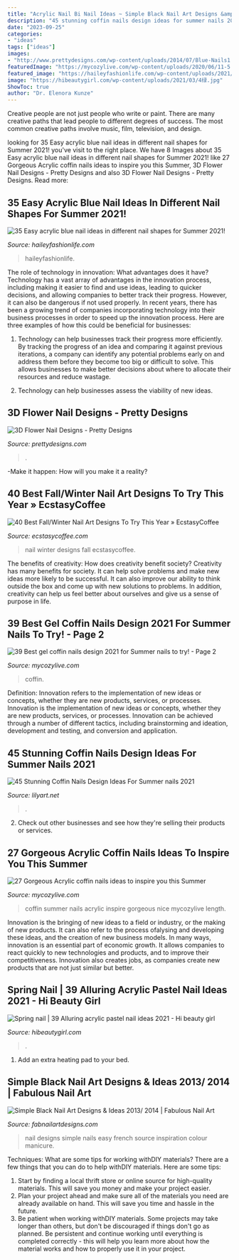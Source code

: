 ```yaml
---
title: "Acrylic Nail Bi Nail Ideas ~ Simple Black Nail Art Designs &amp; Ideas 2013/ 2014"
description: "45 stunning coffin nails design ideas for summer nails 2021"
date: "2023-09-25"
categories:
- "ideas"
tags: ["ideas"]
images:
- "http://www.prettydesigns.com/wp-content/uploads/2014/07/Blue-Nails1.jpg"
featuredImage: "https://mycozylive.com/wp-content/uploads/2020/06/11-5.jpg"
featured_image: "https://haileyfashionlife.com/wp-content/uploads/2021/04/14-4-769x1154.jpg"
image: "https://hibeautygirl.com/wp-content/uploads/2021/03/4绿.jpg"
ShowToc: true
author: "Dr. Elenora Kunze"
---
```



Creative people are not just people who write or paint. There are many creative paths that lead people to different degrees of success. The most common creative paths involve music, film, television, and design.

	

		
looking for 35 Easy acrylic blue nail ideas in different nail shapes for Summer 2021! you've visit to the right place. We have 8 Images about 35 Easy acrylic blue nail ideas in different nail shapes for Summer 2021! like 27 Gorgeous Acrylic coffin nails ideas to inspire you this Summer, 3D Flower Nail Designs - Pretty Designs and also 3D Flower Nail Designs - Pretty Designs. Read more:
		
    
## 35 Easy Acrylic Blue Nail Ideas In Different Nail Shapes For Summer 2021!

<img loading=lazy src="https://haileyfashionlife.com/wp-content/uploads/2021/04/14-4-769x1154.jpg" onerror="this.onerror=null;this.src='https://tse3.mm.bing.net/th?id=OIP._39BG0dWvMU0MIX-OaBjXgHaLH&amp;pid=15.1';" alt="35 Easy acrylic blue nail ideas in different nail shapes for Summer 2021!">

_Source: haileyfashionlife.com_

>haileyfashionlife. 

	

The role of technology in innovation: What advantages does it have?
Technology has a vast array of advantages in the innovation process, including making it easier to find and use ideas, leading to quicker decisions, and allowing companies to better track their progress. However, it can also be dangerous if not used properly. In recent years, there has been a growing trend of companies incorporating technology into their business processes in order to speed up the innovation process. Here are three examples of how this could be beneficial for businesses: 
1) Technology can help businesses track their progress more efficiently. By tracking the progress of an idea and comparing it against previous iterations, a company can identify any potential problems early on and address them before they become too big or difficult to solve. This allows businesses to make better decisions about where to allocate their resources and reduce wastage. 

2) Technology can help businesses assess the viability of new ideas.

    
## 3D Flower Nail Designs - Pretty Designs

<img loading=lazy src="http://www.prettydesigns.com/wp-content/uploads/2014/07/Blue-Nails1.jpg" onerror="this.onerror=null;this.src='https://tse4.mm.bing.net/th?id=OIP.eZvL7tmTXA7OdjUkIRRcqAHaJ4&amp;pid=15.1';" alt="3D Flower Nail Designs - Pretty Designs">

_Source: prettydesigns.com_

>. 

	

-Make it happen: How will you make it a reality?

    
## 40 Best Fall/Winter Nail Art Designs To Try This Year » EcstasyCoffee

<img loading=lazy src="https://i2.wp.com/www.ecstasycoffee.com/wp-content/uploads/2016/10/Winter-Nail-Art.jpg" onerror="this.onerror=null;this.src='https://tse3.mm.bing.net/th?id=OIP.-Blq0VvvEZrgjIAOTGqbqwHaLH&amp;pid=15.1';" alt="40 Best Fall/Winter Nail Art Designs To Try This Year » EcstasyCoffee">

_Source: ecstasycoffee.com_

>nail winter designs fall ecstasycoffee. 

	

The benefits of creativity: How does creativity benefit society?
Creativity has many benefits for society. It can help solve problems and make new ideas more likely to be successful. It can also improve our ability to think outside the box and come up with new solutions to problems. In addition, creativity can help us feel better about ourselves and give us a sense of purpose in life.

    
## 39 Best Gel Coffin Nails Design 2021 For Summer Nails To Try! - Page 2

<img loading=lazy src="https://mycozylive.com/wp-content/uploads/2021/05/13-683x1024.jpg" onerror="this.onerror=null;this.src='https://tse2.mm.bing.net/th?id=OIP.dzt52vdBR__bazcKQzpPxgHaLG&amp;pid=15.1';" alt="39 Best gel coffin nails design 2021 for Summer nails to try! - Page 2">

_Source: mycozylive.com_

>coffin. 

	

Definition: Innovation refers to the implementation of new ideas or concepts, whether they are new products, services, or processes.
Innovation is the implementation of new ideas or concepts, whether they are new products, services, or processes. Innovation can be achieved through a number of different tactics, including brainstorming and ideation, development and testing, and conversion and application.

    
## 45 Stunning Coffin Nails Design Ideas For Summer Nails 2021

<img loading=lazy src="https://lilyart.net/wp-content/uploads/2021/05/33-7-768x1152.jpg" onerror="this.onerror=null;this.src='https://tse2.mm.bing.net/th?id=OIP.XLkV1QAAlGnn2SwwAmzUygHaLH&amp;pid=15.1';" alt="45 Stunning Coffin Nails Design Ideas For Summer nails 2021">

_Source: lilyart.net_

>. 

	

2. Check out other businesses and see how they're selling their products or services.

    
## 27 Gorgeous Acrylic Coffin Nails Ideas To Inspire You This Summer

<img loading=lazy src="https://mycozylive.com/wp-content/uploads/2020/06/11-5.jpg" onerror="this.onerror=null;this.src='https://tse4.mm.bing.net/th?id=OIP.fGk4AjtcJYe8QuuH2uUEsgHaLH&amp;pid=15.1';" alt="27 Gorgeous Acrylic coffin nails ideas to inspire you this Summer">

_Source: mycozylive.com_

>coffin summer nails acrylic inspire gorgeous nice mycozylive length. 

	

Innovation is the bringing of new ideas to a field or industry, or the making of new products. It can also refer to the process ofalysing and developing these ideas, and the creation of new business models. In many ways, innovation is an essential part of economic growth. It allows companies to react quickly to new technologies and products, and to improve their competitiveness. Innovation also creates jobs, as companies create new products that are not just similar but better.

    
## Spring Nail | 39 Alluring Acrylic Pastel Nail Ideas 2021 - Hi Beauty Girl

<img loading=lazy src="https://hibeautygirl.com/wp-content/uploads/2021/03/4绿.jpg" onerror="this.onerror=null;this.src='https://tse3.mm.bing.net/th?id=OIP.fn46b1F3PonfAImP-hkYGgHaKC&amp;pid=15.1';" alt="Spring nail | 39 Alluring acrylic pastel nail ideas 2021 - Hi beauty girl">

_Source: hibeautygirl.com_

>. 

	

1. Add an extra heating pad to your bed.

    
## Simple Black Nail Art Designs &amp; Ideas 2013/ 2014 | Fabulous Nail Art

<img loading=lazy src="http://fabnailartdesigns.com/wp-content/uploads/2013/08/Simple-Black-Nail-Art-Designs-Ideas-2013-2014-4.jpg" onerror="this.onerror=null;this.src='https://tse2.mm.bing.net/th?id=OIP.EvWeBQFmuGjmReTGtutLfwAAAA&amp;pid=15.1';" alt="Simple Black Nail Art Designs &amp; Ideas 2013/ 2014 | Fabulous Nail Art">

_Source: fabnailartdesigns.com_

>nail designs simple nails easy french source inspiration colour manicure. 

	

Techniques: What are some tips for working withDIY materials?
There are a few things that you can do to help withDIY materials. Here are some tips: 
1. Start by finding a local thrift store or online source for high-quality materials. This will save you money and make your project easier. 
2. Plan your project ahead and make sure all of the materials you need are already available on hand. This will save you time and hassle in the future. 
3. Be patient when working withDIY materials. Some projects may take longer than others, but don't be discouraged if things don't go as planned. Be persistent and continue working until everything is completed correctly - this will help you learn more about how the material works and how to properly use it in your project.

